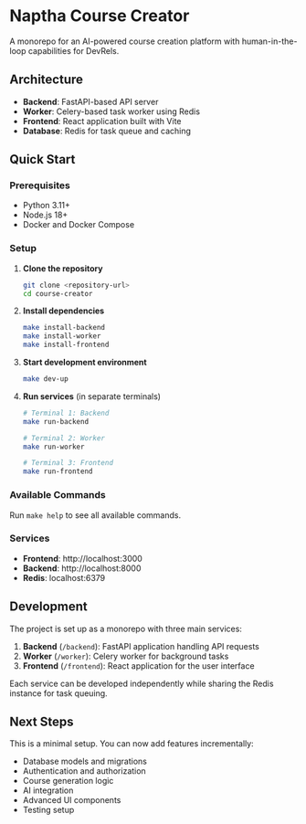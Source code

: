 # Naptha Course Creator

A monorepo for an AI-powered course creation platform with human-in-the-loop capabilities for DevRels.

## Architecture

- **Backend**: FastAPI-based API server
- **Worker**: Celery-based task worker using Redis
- **Frontend**: React application built with Vite
- **Database**: Redis for task queue and caching

## Quick Start

### Prerequisites

- Python 3.11+
- Node.js 18+
- Docker and Docker Compose

### Setup

1. **Clone the repository**
   ```bash
   git clone <repository-url>
   cd course-creator
   ```

2. **Install dependencies**
   ```bash
   make install-backend
   make install-worker
   make install-frontend
   ```

3. **Start development environment**
   ```bash
   make dev-up
   ```

4. **Run services** (in separate terminals)
   ```bash
   # Terminal 1: Backend
   make run-backend

   # Terminal 2: Worker
   make run-worker

   # Terminal 3: Frontend
   make run-frontend
   ```

### Available Commands

Run `make help` to see all available commands.

### Services

- **Frontend**: http://localhost:3000
- **Backend**: http://localhost:8000
- **Redis**: localhost:6379

## Development

The project is set up as a monorepo with three main services:

1. **Backend** (`/backend`): FastAPI application handling API requests
2. **Worker** (`/worker`): Celery worker for background tasks
3. **Frontend** (`/frontend`): React application for the user interface

Each service can be developed independently while sharing the Redis instance for task queuing.

## Next Steps

This is a minimal setup. You can now add features incrementally:

- Database models and migrations
- Authentication and authorization
- Course generation logic
- AI integration
- Advanced UI components
- Testing setup 